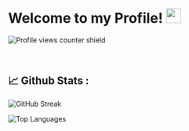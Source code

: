 <!--
**AdmiJW/AdmiJW** is a ✨ _special_ ✨ repository because its `README.md` (this file) appears on your GitHub profile.

Here are some ideas to get you started:

- 🔭 I’m currently working on ...
- 🌱 I’m currently learning ...
- 👯 I’m looking to collaborate on ...
- 🤔 I’m looking for help with ...
- 💬 Ask me about ...
- 📫 How to reach me: ...
- 😄 Pronouns: ...
- ⚡ Fun fact: ...
-->

<h1><b>Welcome to my Profile! <img src="https://media.giphy.com/media/hvRJCLFzcasrR4ia7z/giphy.gif" width="30px"/> </b></h1>


![Profile views counter shield](https://komarev.com/ghpvc/?username=AdmiJW&style=plastic&color=brightgreen&label=Profile+Viewed:)

<br>

## 📈 __Github Stats :__

![GitHub Streak](http://github-readme-streak-stats.herokuapp.com?user=AdmiJW&theme=github-dark)

![Top Languages](https://github-readme-stats.vercel.app/api/top-langs/?username=AdmiJW&langs_count=10&layout=compact&hide=jupyter%20notebook)